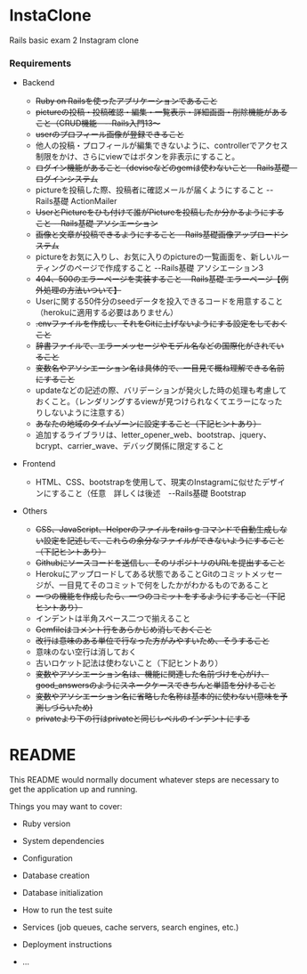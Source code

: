 # InstaClone
Rails basic exam 2 Instagram clone
### Requirements
* Backend
  * ~~Ruby on Railsを使ったアプリケーションであること~~
  * ~~pictureの投稿・投稿確認・編集・一覧表示・詳細画面・削除機能があること（CRUD機能　--Rails入門13～~~
  * ~~userのプロフィール画像が登録できること~~
  * 他人の投稿・プロフィールが編集できないように、controllerでアクセス制限をかけ、さらにviewではボタンを非表示にすること。
  * ~~ログイン機能があること（deviseなどのgemは使わないこと --Rails基礎　ログインシステム~~
  * pictureを投稿した際、投稿者に確認メールが届くようにすること --Rails基礎 ActionMailer
  * ~~UserとPictureをひも付けて誰がPictureを投稿したか分かるようにすること --Rails基礎 アソシエーション~~
  * ~~画像と文章が投稿できるようにすること  --Rails基礎画像アップロードシステム~~
  * pictureをお気に入りし、お気に入りのpictureの一覧画面を、新しいルーティングのページで作成すること --Rails基礎 アソシエーション3
  * ~~404、500のエラーページを実装すること --Rails基礎 エラーページ【例外処理の方法いついて】~~
  * Userに関する50件分のseedデータを投入できるコードを用意すること（herokuに適用する必要はありません）
  * ~~.envファイルを作成し、それをGitに上げないようにする設定をしておくこと~~
  * ~~辞書ファイルで、エラーメッセージやモデル名などの国際化がされていること~~
  * ~~変数名やアソシエーション名は具体的で、一目見て概ね理解できる名前にすること~~
  * updateなどの記述の際、バリデーションが発火した時の処理も考慮しておくこと。（レンダリングするviewが見つけられなくてエラーになったりしないように注意する）
  * ~~あなたの地域のタイムゾーンに設定すること（下記ヒントあり）~~
  * 追加するライブラリは、letter_opener_web、bootstrap、jquery、bcrypt、carrier_wave、デバッグ関係に限定すること

* Frontend
  * HTML、CSS、bootstrapを使用して、現実のInstagramに似せたデザインにすること（任意　詳しくは後述　--Rails基礎 Bootstrap

* Others
  * ~~CSS、JavaScript、Helperのファイルをrails g コマンドで自動生成しない設定を記述して、これらの余分なファイルができないようにすること（下記ヒントあり）~~
  * ~~Githubにソースコードを送信し、そのリポジトリのURLを提出すること~~
  * Herokuにアップロードしてある状態であることGitのコミットメッセージが、一目見てそのコミットで何をしたかがわかるものであること
  * ~~一つの機能を作成したら、一つのコミットをするようにすること（下記ヒントあり）~~
  * インデントは半角スペース二つで揃えること
  * ~~Gemfileはコメント行をあらかじめ消しておくこと~~
  * ~~改行は意味のある単位で行なった方がみやすいため、そうすること~~
  * 意味のない空行は消しておく
  * 古いロケット記法は使わないこと（下記ヒントあり）
  * ~~変数やアソシエーション名は、機能に関連した名前づけを心がけ、good_answersのようにスネークケースできちんと単語を分けること~~
  * ~~変数やアソシエーション名に省略した名称は基本的に使わない(意味を予測しづらいため)~~
  * ~~privateより下の行はprivateと同じレベルのインデントにする~~


# README

This README would normally document whatever steps are necessary to get the
application up and running.

Things you may want to cover:

* Ruby version

* System dependencies

* Configuration

* Database creation

* Database initialization

* How to run the test suite

* Services (job queues, cache servers, search engines, etc.)

* Deployment instructions

* ...
